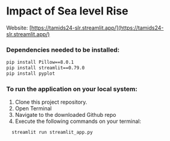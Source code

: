 # Impact of Sea level Rise

Website: [https://tamids24-slr.streamlit.app/](https://tamids24-slr.streamlit.app/)

### Dependencies needed to be installed:
```sh
pip install Pillow==8.0.1
pip install streamlit==0.79.0
pip install pyplot
```

### To run the application on your local system: 
1. Clone this project repository.
2. Open Terminal 
3. Navigate to the downloaded Github repo
4. Execute the following commands on your terminal:
```sh
  streamlit run streamlit_app.py
```
